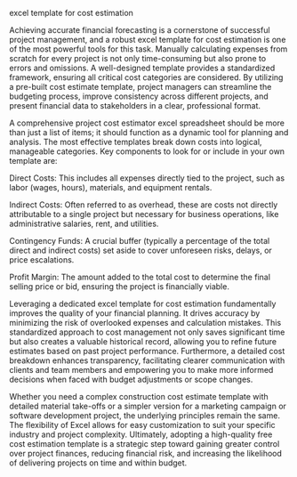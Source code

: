 excel template for cost estimation


Achieving accurate financial forecasting is a cornerstone of successful project management, and a robust excel template for cost estimation is one of the most powerful tools for this task. Manually calculating expenses from scratch for every project is not only time-consuming but also prone to errors and omissions. A well-designed template provides a standardized framework, ensuring all critical cost categories are considered. By utilizing a pre-built cost estimate template, project managers can streamline the budgeting process, improve consistency across different projects, and present financial data to stakeholders in a clear, professional format.



A comprehensive project cost estimator excel spreadsheet should be more than just a list of items; it should function as a dynamic tool for planning and analysis. The most effective templates break down costs into logical, manageable categories. Key components to look for or include in your own template are:





Direct Costs: This includes all expenses directly tied to the project, such as labor (wages, hours), materials, and equipment rentals.


Indirect Costs: Often referred to as overhead, these are costs not directly attributable to a single project but necessary for business operations, like administrative salaries, rent, and utilities.


Contingency Funds: A crucial buffer (typically a percentage of the total direct and indirect costs) set aside to cover unforeseen risks, delays, or price escalations.


Profit Margin: The amount added to the total cost to determine the final selling price or bid, ensuring the project is financially viable.





Leveraging a dedicated excel template for cost estimation fundamentally improves the quality of your financial planning. It drives accuracy by minimizing the risk of overlooked expenses and calculation mistakes. This standardized approach to cost management not only saves significant time but also creates a valuable historical record, allowing you to refine future estimates based on past project performance. Furthermore, a detailed cost breakdown enhances transparency, facilitating clearer communication with clients and team members and empowering you to make more informed decisions when faced with budget adjustments or scope changes.



Whether you need a complex construction cost estimate template with detailed material take-offs or a simpler version for a marketing campaign or software development project, the underlying principles remain the same. The flexibility of Excel allows for easy customization to suit your specific industry and project complexity. Ultimately, adopting a high-quality free cost estimation template is a strategic step toward gaining greater control over project finances, reducing financial risk, and increasing the likelihood of delivering projects on time and within budget.

